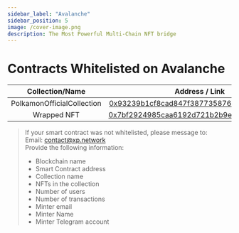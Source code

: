 ```yaml
---
sidebar_label: "Avalanche"
sidebar_position: 5
image: /cover-image.png
description: The Most Powerful Multi-Chain NFT bridge
---
```


# Contracts Whitelisted on Avalanche

|Collection/Name|Address / Link|
|:-:|:-:|
|PolkamonOfficialCollection|[0x93239b1cf8cad847f387735876edba7d75ae4f7a](https://snowtrace.io/address/0x93239b1cf8cad847f387735876edba7d75ae4f7a)|
|Wrapped NFT|[0x7bf2924985caa6192d721b2b9e1109919ac6ff58](https://snowtrace.io/token/0x7bf2924985caa6192d721b2b9e1109919ac6ff58)|

> If your smart contract was not whitelisted, please message to:<br/>
> Email: contact@xp.network<br/>
> Provide the following information:<br/>
> + Blockchain name
> + Smart Contract address
> + Collection name
> + NFTs in the collection
> + Number of users
> + Number of transactions
> + Minter email
> + Minter Name
> + Minter Telegram account